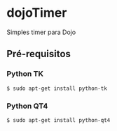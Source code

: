 # dojoTimer
Simples timer para Dojo

## Pré-requisitos

### Python TK
``` $ sudo apt-get install python-tk ```

### Python QT4
``` $ sudo apt-get install python-qt4 ```
